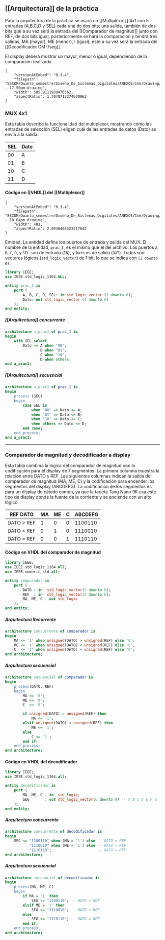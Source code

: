 ## [[Arquitectura]] de la práctica
Para la arquitectura de la práctica se usará un [[Multiplexor]] 4x1 con 5 entradas (A,B,C,D y SEL) cada una de dos bits; una salida, también de dos bits que a su vez será la entrada del [[Comparador de magnitud]] junto con REF, de dos bits igual, posteriormente se hará la comparación y tendrá tres salidas, MA (mayor), ME (menor), I (igual); este a su vez será la entrada del [[Decodificador CM-7seg]].

El display deberá mostrar un mayor, menor o igual, dependiendo de la comparación realizada.


```handdrawn-ink
{
	"versionAtEmbed": "0.3.4",
	"filepath": "ESCOM/Quinto_semestre/Diseño_De_Sistemas_Digitales/ANEXOS/Ink/Drawing/2025.8.27 - 17.50pm.drawing",
	"width": 585.9111938476562,
	"aspectRatio": 1.7078713274670063
}
```

### MUX 4x1

Esta tabla describe la funcionalidad del multiplexor, mostrando cómo las entradas de selección (SEL) eligen cuál de las entradas de datos (Dato) se envía a la salida.

|SEL|Dato|
|---|---|
|00|A|
|01|B|
|10|C|
|11|D|
#### Código en [[VHDL]] del [[Multiplexor]]

```handdrawn-ink
{
	"versionAtEmbed": "0.3.4",
	"filepath": "ESCOM/Quinto_semestre/Diseño_De_Sistemas_Digitales/ANEXOS/Ink/Drawing/2025.8.27 - 18.04pm.drawing",
	"width": 402,
	"aspectRatio": 2.0946404323317642
}
```

Entidad:
La entidad define los puertos de entrada y salida del MUX. El nombre de la entidad, `prac_1`, es el mismo que el del archivo. Los puertos `A`, `B`, `C`, `D`, y `SEL` son de entrada (`IN`), y `Dato` es de salida (`OUT`). Todos son vectores lógicos (`std_logic_vector`) de 1 bit, lo que se indica con `(1 downto 0)`.

```VHDL
library IEEE;
use IEEE.std_logic_1164.ALL;

entity prac_1 is
    port (
        A, B, C, D, SEL: in std_logic_vector (1 downto 0);
        Dato: out std_logic_vector (1 downto 0)
    );
end entity;
```
##### [[Arquitectura]] concurrente

```VHDL
architecture a_prac1 of prac_1 is
begin
    with SEL select
        Dato <= A when "00",
                B when "01",
                C when "10",
                D when others;
end a_prac1;
```
##### [[Arquitectura]] secuencial

```vhdl
architecture a_prac1 of prac_1 is
begin
    process (SEL)
    begin
        case SEL is
            when "00" => Dato <= A;
            when "01" => Dato <= B;
            when "10" => Dato <= C;
            when others => Dato <= D;
        end case;
    end process;
end a_prac1;
```
---

### Comparador de magnitud y decodificador a display

Esta tabla combina la lógica del comparador de magnitud con la codificación para el display de 7 segmentos. La primera columna muestra la relación entre DATO y REF. Las siguientes columnas indican la salida del comparador de magnitud (MA, ME, C) y la codificación para encender los segmentos del display (ABCDEFG). La codificación de los segmentos es para un display de cátodo común, ya que la tarjeta Tang Nano 9K usa este tipo de display donde la fuente da la corriente y se enciende con un alto lógico.

| REF DATO   | MA  | ME  | C   | ABCDEFG |
| ---------- | --- | --- | --- | ------- |
| DATO > REF | 1   | 0   | 0   | 1100110 |
| DATO < REF | 0   | 1   | 0   | 1110010 |
| DATO = REF | 0   | 0   | 1   | 1110110 |
#### Código en VHDL del comparador de magnitud
```vhdl
library IEEE;
use IEEE.std_logic_1164.all;
use IEEE.numeric_std.all;

entity comparador is
    port (
        DATO : in  std_logic_vector(3 downto 0);
        REF  : in  std_logic_vector(3 downto 0);
        MA, ME, C : out std_logic
    );
end entity;
```
##### Arquitectura Recurrente
```vhdl
architecture concurrente of comparador is
begin
    MA <= '1' when unsigned(DATO) > unsigned(REF) else '0';
    ME <= '1' when unsigned(DATO) < unsigned(REF) else '0';
    C  <= '1' when unsigned(DATO) = unsigned(REF) else '0';
end architecture;
```

##### Arquitectura secuencial
```vhdl
architecture secuencial of comparador is
begin
    process(DATO, REF)
    begin
        MA <= '0';
        ME <= '0';
        C  <= '0';

        if unsigned(DATO) > unsigned(REF) then
            MA <= '1';
        elsif unsigned(DATO) < unsigned(REF) then
            ME <= '1';
        else
            C <= '1';
        end if;
    end process;
end architecture;
```

#### Código en VHDL del decodificador
```vhdl
library IEEE;
use IEEE.std_logic_1164.all;

entity decodificador is
    port (
        MA, ME, C : in  std_logic;
        SEG       : out std_logic_vector(6 downto 0) -- A B C D E F G
    );
end entity;
```

##### Arquitectura concurrente
```vhdl
architecture concurrente of decodificador is
begin
    SEG <= "1100110" when (MA = '1') else -- DATO > REF
           "1110010" when (ME = '1') else -- DATO < REF
           "1110110";                     -- DATO = REF
end architecture;
```

##### Arquitectura secuencial
```vhdl
architecture secuencial of decodificador is
begin
    process(MA, ME, C)
    begin
        if MA = '1' then
            SEG <= "1100110"; -- DATO > REF
        elsif ME = '1' then
            SEG <= "1110010"; -- DATO < REF
        else
            SEG <= "1110110"; -- DATO = REF
        end if;
    end process;
end architecture;

```